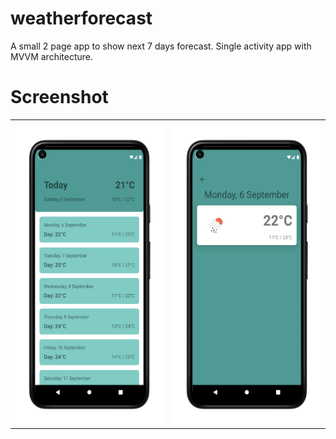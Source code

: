 # weatherforecast
A small 2 page app to show next 7 days forecast. Single activity app with MVVM architecture.

# Screenshot
<table>
  <tr>
     <td></td>
     <td></td>
  </tr>
  <tr>
    <td><img src="/Screenshot_1630796982_google-pixel5-justblack-portrait.png?raw=true" width=270 height=480></td>
    <td><img src="/Screenshot_1630796989_google-pixel5-justblack-portrait.png?raw=true" width=270 height=480></td>
  </tr>
 </table>
